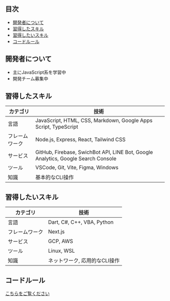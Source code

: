 ## 目次
- [開発者について](#開発者について)
- [習得したスキル](#習得したスキル)
- [習得したいスキル](#習得したいスキル)
- [コードルール](#コードルール)

## 開発者について
- 主にJavaScript系を学習中
- 開発チーム募集中

## 習得したスキル
| カテゴリ | 技術 |
|-|-|
| 言語 | JavaScript, HTML, CSS, Markdown, Google Apps Script, TypeScript |
| フレームワーク | Node.js, Express, React, Tailwind CSS |
| サービス | GitHub, Firebase, SwichBot API, LINE Bot, Google Analytics, Google Search Console |
| ツール | VSCode, Git, Vite, Figma, Windows |
| 知識 | 基本的なCLI操作 |

## 習得したいスキル
| カテゴリ | 技術 |
|-|-|
| 言語 | Dart, C#, C++, VBA, Python |
| フレームワーク | Next.js |
| サービス | GCP, AWS |
| ツール | Linux, WSL |
| 知識 | ネットワーク, 応用的なCLI操作 |

## コードルール
[こちらをご覧ください](rules/japanese.md)
